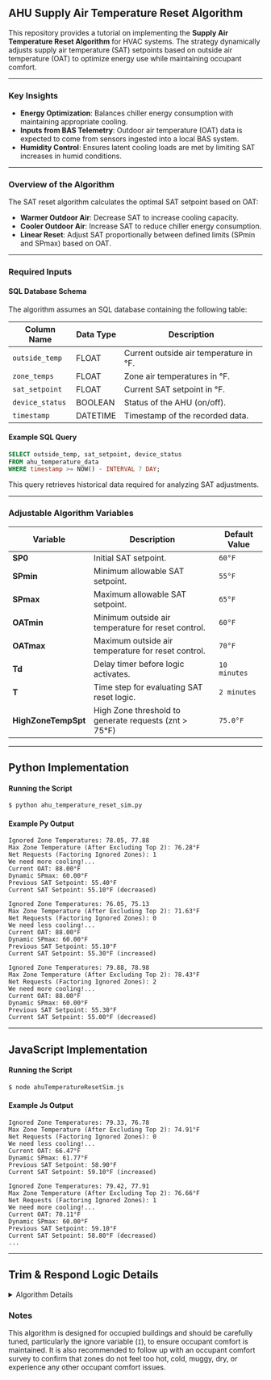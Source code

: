 ## AHU Supply Air Temperature Reset Algorithm

This repository provides a tutorial on implementing the **Supply Air Temperature Reset Algorithm** for HVAC systems. The strategy dynamically adjusts supply air temperature (SAT) setpoints based on outside air temperature (OAT) to optimize energy use while maintaining occupant comfort.

---

### Key Insights
- **Energy Optimization**: Balances chiller energy consumption with maintaining appropriate cooling.
- **Inputs from BAS Telemetry**: Outdoor air temperature (OAT) data is expected to come from sensors ingested into a local BAS system.
- **Humidity Control**: Ensures latent cooling loads are met by limiting SAT increases in humid conditions.

---

### Overview of the Algorithm
The SAT reset algorithm calculates the optimal SAT setpoint based on OAT:
- **Warmer Outdoor Air**: Decrease SAT to increase cooling capacity.
- **Cooler Outdoor Air**: Increase SAT to reduce chiller energy consumption.
- **Linear Reset**: Adjust SAT proportionally between defined limits (SPmin and SPmax) based on OAT.

---

### Required Inputs
#### SQL Database Schema
The algorithm assumes an SQL database containing the following table:

| Column Name     | Data Type | Description                                      |
|-----------------|-----------|--------------------------------------------------|
| `outside_temp`  | FLOAT     | Current outside air temperature in °F.           |
| `zone_temps`    | FLOAT     | Zone air temperatures in °F.                     |
| `sat_setpoint`  | FLOAT     | Current SAT setpoint in °F.                      |
| `device_status` | BOOLEAN   | Status of the AHU (on/off).                      |
| `timestamp`     | DATETIME  | Timestamp of the recorded data.                  |

#### Example SQL Query
```sql
SELECT outside_temp, sat_setpoint, device_status
FROM ahu_temperature_data
WHERE timestamp >= NOW() - INTERVAL 7 DAY;
```
This query retrieves historical data required for analyzing SAT adjustments.

---

### Adjustable Algorithm Variables

| Variable             | Description                                                    | Default Value         |
|-----------------------|----------------------------------------------------------------|-----------------------|
| **SP0**              | Initial SAT setpoint.                                          | `60°F`               |
| **SPmin**            | Minimum allowable SAT setpoint.                                | `55°F`               |
| **SPmax**            | Maximum allowable SAT setpoint.                                | `65°F`               |
| **OATmin**           | Minimum outside air temperature for reset control.             | `60°F`               |
| **OATmax**           | Maximum outside air temperature for reset control.             | `70°F`               |
| **Td**               | Delay timer before logic activates.                            | `10 minutes`         |
| **T**                | Time step for evaluating SAT reset logic.                      | `2 minutes`          |
| **HighZoneTempSpt**  | High Zone threshold to generate requests (znt > 75°F)          | `75.0°F`              |

---

## Python Implementation

#### Running the Script
```bash
$ python ahu_temperature_reset_sim.py
```

#### Example Py Output
```
Ignored Zone Temperatures: 78.05, 77.88
Max Zone Temperature (After Excluding Top 2): 76.28°F
Net Requests (Factoring Ignored Zones): 1
We need more cooling!...
Current OAT: 88.00°F
Dynamic SPmax: 60.00°F
Previous SAT Setpoint: 55.40°F
Current SAT Setpoint: 55.10°F (decreased)

Ignored Zone Temperatures: 76.05, 75.13
Max Zone Temperature (After Excluding Top 2): 71.63°F
Net Requests (Factoring Ignored Zones): 0
We need less cooling!...
Current OAT: 88.00°F
Dynamic SPmax: 60.00°F
Previous SAT Setpoint: 55.10°F
Current SAT Setpoint: 55.30°F (increased)

Ignored Zone Temperatures: 79.88, 78.98
Max Zone Temperature (After Excluding Top 2): 78.43°F
Net Requests (Factoring Ignored Zones): 2
We need more cooling!...
Current OAT: 88.00°F
Dynamic SPmax: 60.00°F
Previous SAT Setpoint: 55.30°F
Current SAT Setpoint: 55.00°F (decreased)
```

---

## JavaScript Implementation

#### Running the Script
```bash
$ node ahuTemperatureResetSim.js
```

#### Example Js Output
```
Ignored Zone Temperatures: 79.33, 76.78
Max Zone Temperature (After Excluding Top 2): 74.91°F
Net Requests (Factoring Ignored Zones): 0
We need less cooling!...
Current OAT: 66.47°F
Dynamic SPmax: 61.77°F
Previous SAT Setpoint: 58.90°F
Current SAT Setpoint: 59.10°F (increased)

Ignored Zone Temperatures: 79.42, 77.91
Max Zone Temperature (After Excluding Top 2): 76.66°F
Net Requests (Factoring Ignored Zones): 1
We need more cooling!...
Current OAT: 70.11°F
Dynamic SPmax: 60.00°F
Previous SAT Setpoint: 59.10°F
Current SAT Setpoint: 58.80°F (decreased)
...
```

---

## Trim & Respond Logic Details

<details>
  <summary>Algorithm Details</summary>

### Aim
Prevent excessive chiller energy consumption while maintaining proper dehumidification in humid climates.

---

### Level of Complexity
Low

---

### Potential Savings
Low

---

### Process
The algorithm adjusts the SAT setpoint dynamically based on the following rules:
- **Warmer Outdoor Air**: Decrease SAT to increase cooling capacity.
- **Cooler Outdoor Air**: Increase SAT to reduce chiller energy consumption.
- **Linear Reset**: Use a linear interpolation between **OATmin** and **OATmax** to determine the SAT setpoint.

---

## Data Model in Haystack

**Note:** The algorithm requires proper Haystack markers and tags for AHU leaving air temperature, outside air temperature, and **ALL** associated space air temperature sensors to generate requests for SAT adjustments.

| **Point Name**                           | **navName**             | **Marker Tags in Haystack**                     |
|------------------------------------------|-------------------------|------------------------------------------------|
| **AHU Leaving Air Temperature**          | `ahuLeavingAirTemp`     | `ahu`, `leaving`, `air`, `temp`, `sensor`      |
| **AHU Leaving Air Temperature Setpoint** | `ahuLeavingAirTempSp`   | `ahu`, `leaving`, `air`, `temp`, `sp`          |
| **Space Air Temperature**                | `spaceAirTemp`          | `space`, `air`, `temp`, `sensor`               |
| **Outside Air Temperature**              | `outsideAirTemp`        | `outside`, `air`, `temp`, `sensor`             |

</details>

### Notes

This algorithm is designed for occupied buildings and should be carefully tuned, particularly the ignore variable (`I`), to ensure occupant comfort is maintained. It is also recommended to follow up with an occupant comfort survey to confirm that zones do not feel too hot, cold, muggy, dry, or experience any other occupant comfort issues.